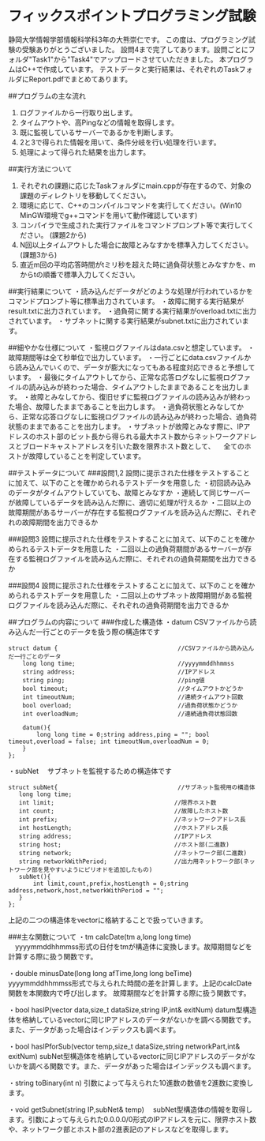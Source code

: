 # フィックスポイントプログラミング試験
静岡大学情報学部情報科学科3年の大熊崇仁です。
この度は、プログラミング試験の受験ありがとうございました。
設問4まで完了してあります。設問ごとにフォルダ"Task1"から"Task4"でアップロードさせていただきました。
本プログラムはC++で作成しています。
テストデータと実行結果は、それぞれのTaskフォルダにReport.pdfでまとめてあります。

##プログラムの主な流れ
1. ログファイルから一行取り出します。
2. タイムアウトや、高Pingなどの情報を取得します。
3. 既に監視しているサーバーであるかを判断します。
4. 2と3で得られた情報を用いて、条件分岐を行い処理を行います。
5. 処理によって得られた結果を出力します。

##実行方法について
1. それぞれの課題に応じたTaskフォルダにmain.cppが存在するので、対象の課題のディレクトリを移動してください。
2. 環境に応じて、C++のコンパイルコマンドを実行してください。(Win10 MinGW環境でg++コマンドを用いて動作確認しています)
3. コンパイラで生成された実行ファイルをコマンドプロンプト等で実行してください。
(課題2から)
5. N回以上タイムアウトした場合に故障とみなすかを標準入力してください。
(課題3から)
6. 直近m回の平均応答時間がtミリ秒を超えた時に過負荷状態とみなすかを、mからtの順番で標準入力してください。

##実行結果について
・読み込んだデータがどのような処理が行われているかをコマンドプロンプト等に標準出力されています。
・故障に関する実行結果がresult.txtに出力されています。
・過負荷に関する実行結果がoverload.txtに出力されています。
・サブネットに関する実行結果がsubnet.txtに出力されています。

##細やかな仕様について
・監視ログファイルはdata.csvと想定しています。
・故障期間等は全て秒単位で出力しています。
・一行ごとにdata.csvファイルから読み込んでいくので、データが膨大になってもある程度対応できると予想しています。
・最後にタイムアウトしてから、正常な応答ログなしに監視ログファイルの読み込みが終わった場合、タイムアウトしたままであることを出力します。
・故障とみなしてから、復旧せずに監視ログファイルの読み込みが終わった場合、故障したままであることを出力します。
・過負荷状態とみなしてから、正常な応答ログなしに監視ログファイルの読み込みが終わった場合、過負荷状態のままであることを出力します。
・サブネットが故障とみなす際に、IPアドレスのホスト部のビット長から得られる最大ホスト数からネットワークアドレスとブロードキャストアドレスを引いた数を限界ホスト数として、
　全てのホストが故障していることを判定しています。
 
 ##テストデータについて
 ###設問1,2
 設問に提示された仕様をテストすることに加えて、以下のことを確かめられるテストデータを用意した
・初回読み込みのデータがタイムアウトしていても、故障とみなすか
・連続して同じサーバーが故障しているデータを読み込んだ際に、適切に処理が行えるか
・二回以上の故障期間があるサーバーが存在する監視ログファイルを読み込んだ際に、それぞれの故障期間を出力できるか

###設問3
設問に提示された仕様をテストすることに加えて、以下のことを確かめられるテストデータを用意した
・二回以上の過負荷期間があるサーバーが存在する監視ログファイルを読み込んだ際に、それぞれの過負荷期間を出力できるか

###設問4
設問に提示された仕様をテストすることに加えて、以下のことを確かめられるテストデータを用意した
・二回以上のサブネット故障期間がある監視ログファイルを読み込んだ際に、それぞれの過負荷期間を出力できるか

##プログラムの内容について
###作成した構造体
・datum
  CSVファイルから読み込んだ一行ごとのデータを扱う際の構造体です
```
struct datum {                                  //CSVファイルから読み込んだ一行ごとのデータ
    long long time;                             //yyyymmddhhmmss
    string address;                             //IPアドレス
    string ping;                                //ping値
    bool timeout;                               //タイムアウトかどうか
    int timeoutNum;                             //連続タイムアウト回数
    bool overload;                              //過負荷状態かどうか
    int overloadNum;                            //連続過負荷状態回数

    datum(){
        long long time = 0;string address,ping = ""; bool timeout,overload = false; int timeoutNum,overloadNum = 0;
    }
};
```
・subNet
　サブネットを監視するための構造体です
 ```
 struct subNet{                                  //サブネット監視用の構造体
    long long time;
    int limit;                                  //限界ホスト数
    int count;                                  //故障したホスト数
    int prefix;                                 //ネットワークアドレス長
    int hostLength;                             //ホストアドレス長
    string address;                             //IPアドレス
    string host;                                //ホスト部(二進数)
    string network;                             //ネットワーク部(二進数)
    string networkWithPeriod;                   //出力用ネットワーク部(ネットワーク部を見やすいようにピリオドを追加したもの)
    subNet(){
        int limit,count,prefix,hostLength = 0;string address,network,host,networkWithPeriod = "";
    }
};
```
上記の二つの構造体をvectorに格納することで扱っていきます。

###主な関数について
・tm calcDate(tm a,long long time)
　yyyymmddhhmmss形式の日付をtmが構造体に変換します。故障期間などを計算する際に扱う関数です。
 
・double minusDate(long long afTime,long long beTime)
  yyyymmddhhmmss形式で与えられた時間の差を計算します。上記のcalcDate関数を本関数内で呼び出します。
  故障期間などを計算する際に扱う関数です。
  
・bool hasIP(vector<datum> data,size_t dataSize,string IP,int& exitNum)
  datum型構造体を格納しているvectorに同じIPアドレスのデータがないかを調べる関数です。また、データがあった場合はインデックスも調べます。
  
・bool hasIPforSub(vector<subNet> temp,size_t dataSize,string networkPart,int& exitNum)
  subNet型構造体を格納しているvectorに同じIPアドレスのデータがないかを調べる関数です。また、データがあった場合はインデックスも調べます。
  
・string toBinary(int n)
  引数によって与えられた10進数の数値を2進数に変換します。
  
・void getSubnet(string IP,subNet& temp)
　subNet型構造体の情報を取得します。引数によって与えられた0.0.0.0/0形式のIPアドレスを元に、限界ホスト数や、ネットワーク部とホスト部の2進表記のアドレスなどを取得します。
 
